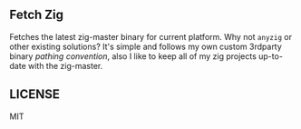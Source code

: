## Fetch Zig
Fetches the latest zig-master binary for current platform. Why not `anyzig` or other existing solutions? It's simple and follows my own custom 3rdparty binary *pathing convention*, also I like to keep all of my zig projects up-to-date with the zig-master.

## LICENSE
MIT